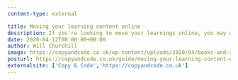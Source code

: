 ```yaml
---
content-type: external

title: Moving your learning content online
description: If you're looking to move your learnings online, you may want to consider some of these Learning Management Systems.
date: 2020-04-12T00:00:00+00:00
author: Will Churchill
image: https://copyandcode.co.uk/wp-content/uploads/2020/04/books-and-apple.jpg
posturl: https://copyandcode.co.uk/guide/moving-your-learning-content-online/
externalsite: ['Copy & Code','https://copyandcode.co.uk']
---
```

